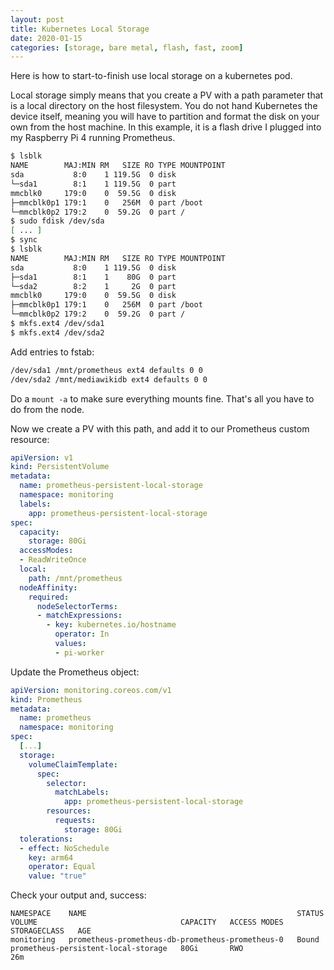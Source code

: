 ```yaml
---
layout: post
title: Kubernetes Local Storage
date: 2020-01-15
categories: [storage, bare metal, flash, fast, zoom]
---
```


Here is how to start-to-finish use local storage on a kubernetes pod.

Local storage simply means that you create a PV with a path parameter that is a local directory on the host filesystem. You do not hand Kubernetes the device itself, meaning you will have to partition and format the disk on your own from the host machine. In this example, it is a flash drive I plugged into my Raspberry Pi 4 running Prometheus.

```bash
$ lsblk
NAME        MAJ:MIN RM   SIZE RO TYPE MOUNTPOINT
sda           8:0    1 119.5G  0 disk 
└─sda1        8:1    1 119.5G  0 part 
mmcblk0     179:0    0  59.5G  0 disk 
├─mmcblk0p1 179:1    0   256M  0 part /boot
└─mmcblk0p2 179:2    0  59.2G  0 part /
$ sudo fdisk /dev/sda
[ ... ]
$ sync
$ lsblk
NAME        MAJ:MIN RM   SIZE RO TYPE MOUNTPOINT
sda           8:0    1 119.5G  0 disk 
├─sda1        8:1    1    80G  0 part 
└─sda2        8:2    1     2G  0 part 
mmcblk0     179:0    0  59.5G  0 disk 
├─mmcblk0p1 179:1    0   256M  0 part /boot
└─mmcblk0p2 179:2    0  59.2G  0 part /
$ mkfs.ext4 /dev/sda1
$ mkfs.ext4 /dev/sda2
```

Add entries to fstab:

```bash
/dev/sda1 /mnt/prometheus ext4 defaults 0 0
/dev/sda2 /mnt/mediawikidb ext4 defaults 0 0
```

Do a `mount -a` to make sure everything mounts fine. That's all you have to do from the node.

Now we create a PV with this path, and add it to our Prometheus custom resource:

```yaml
apiVersion: v1
kind: PersistentVolume
metadata:
  name: prometheus-persistent-local-storage
  namespace: monitoring
  labels:
    app: prometheus-persistent-local-storage
spec:
  capacity:
    storage: 80Gi
  accessModes:
  - ReadWriteOnce
  local:
    path: /mnt/prometheus
  nodeAffinity:
    required:
      nodeSelectorTerms:
      - matchExpressions:
        - key: kubernetes.io/hostname
          operator: In
          values:
          - pi-worker
```

Update the Prometheus object:

```yaml
apiVersion: monitoring.coreos.com/v1
kind: Prometheus
metadata:
  name: prometheus
  namespace: monitoring
spec:
  [...]
  storage:
    volumeClaimTemplate:
      spec:
        selector:
          matchLabels:
            app: prometheus-persistent-local-storage
        resources:
          requests:
            storage: 80Gi
  tolerations:
  - effect: NoSchedule
    key: arm64
    operator: Equal
    value: "true"
```


Check your output and, success:

```shell
NAMESPACE    NAME                                               STATUS   VOLUME                                CAPACITY   ACCESS MODES   STORAGECLASS   AGE
monitoring   prometheus-prometheus-db-prometheus-prometheus-0   Bound    prometheus-persistent-local-storage   80Gi       RWO                           26m
```

